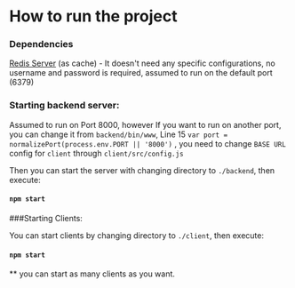 # How to run the project

### Dependencies
[Redis Server](https://redis.io/) (as cache) - It doesn't need any specific configurations, no username and password is required, assumed to run on the default port (6379) 

### Starting backend server:
Assumed to run on Port 8000, however If you want to run on another port, you can change it from `backend/bin/www`, Line 15 `var port = normalizePort(process.env.PORT || '8000')`
, you need to change  `BASE URL` config for `client` through `client/src/config.js`

Then you can start the server with changing directory to `./backend`, then execute:
#### `npm start`

###Starting Clients:

You can start clients by changing directory to `./client`, then execute:

#### `npm start`

** you can start as many clients as you want.